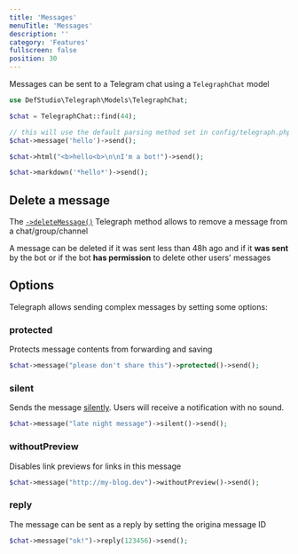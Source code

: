 ```yaml
---
title: 'Messages'
menuTitle: 'Messages'
description: ''
category: 'Features'
fullscreen: false 
position: 30
---
```


Messages can be sent to a Telegram chat using a `TelegraphChat` model

```php
use DefStudio\Telegraph\Models\TelegraphChat;

$chat = TelegraphChat::find(44);

// this will use the default parsing method set in config/telegraph.php
$chat->message('hello')->send();

$chat->html("<b>hello<b>\n\nI'm a bot!")->send();

$chat->markdown('*hello*')->send();
```

## Delete a message

The [`->deleteMessage()`](features/telegram-api-calls/delete-message) Telegraph method allows to remove a message from a chat/group/channel

<alert type="alert">A message can be deleted if it was sent less than 48h ago and if it **was sent** by the bot or if the bot **has permission** to delete other users' messages</alert>

## Options

Telegraph allows sending complex messages by setting some options:

### protected

Protects message contents from forwarding and saving

```php
$chat->message("please don't share this")->protected()->send();
```

### silent

Sends the message [silently](https://telegram.org/blog/channels-2-0#silent-messages). Users will receive a notification with no sound.

```php
$chat->message("late night message")->silent()->send();
```

### withoutPreview

Disables link previews for links in this message

```php
$chat->message("http://my-blog.dev")->withoutPreview()->send();
```

### reply

The message can be sent as a reply by setting the origina message ID

```php
$chat->message("ok!")->reply(123456)->send();
```
